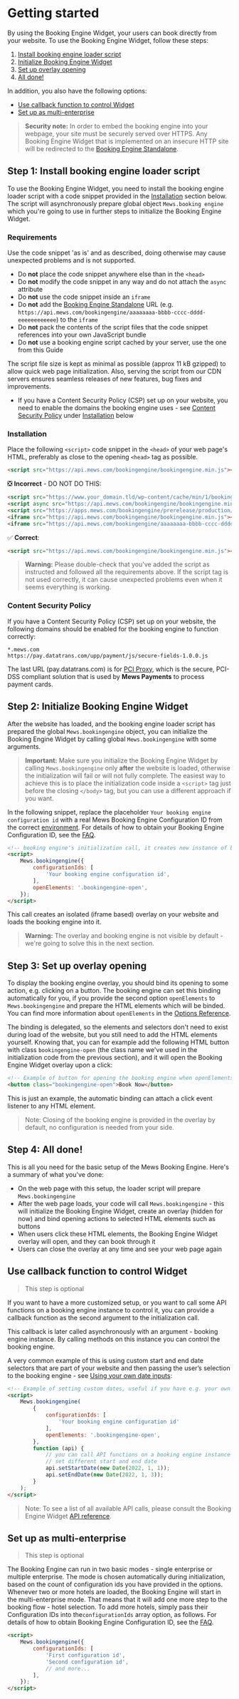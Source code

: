 # Getting started

By using the Booking Engine Widget, your users can book directly from your website.
To use the Booking Engine Widget, follow these steps:

1. [Install booking engine loader script](#step-1-install-booking-engine-loader-script)
2. [Initialize Booking Engine Widget](#step-2-initialize-booking-engine-widget)
3. [Set up overlay opening](#step-3-set-up-overlay-opening)
4. [All done!](#step-4-all-done)

In addition, you also have the following options:

* [Use callback function to control Widget](#use-callback-function-to-control-widget)
* [Set up as multi-enterprise](#set-up-as-multi-enterprise)

> **Security note:**
> In order to embed the booking engine into your webpage, your site must be securely served over HTTPS.
> Any Booking Engine Widget that is implemented on an insecure HTTP site will be redirected to the [Booking Engine Standalone](../booking-engine-standalone/README.md).


## Step 1: Install booking engine loader script

To use the Booking Engine Widget, you need to install the booking engine loader script with a code snippet provided in the [Installation](#installation) section below.
The script will asynchronously prepare global object `Mews.booking engine` which you're going to use in further steps to initialize the Booking Engine Widget.

### Requirements

Use the code snippet \'as is\' and as described, doing otherwise may cause unexpected problems and is not supported.

* Do **not** place the code snippet anywhere else than in the `<head>`
* Do **not** modify the code snippet in any way and do not attach the `async` attribute
* Do **not** use the code snippet inside an `iframe`
* Do **not** add the [Booking Engine Standalone](../booking-engine-standalone/README.md) URL (e.g. `https://api.mews.com/bookingengine/aaaaaaaa-bbbb-cccc-dddd-eeeeeeeeeeee`) to the `iframe`
* Do **not** pack the contents of the script files that the code snippet references into your own JavaScript bundle
* Do **not** use a booking engine script cached by your server, use the one from this Guide

The script file size is kept as minimal as possible (approx 11 kB gzipped) to allow quick web page initialization. Also, serving the script from our CDN servers ensures seamless releases of new features, bug fixes and improvements.

* If you have a Content Security Policy (CSP) set up on your website, you need to enable the domains the booking engine uses - see [Content Security Policy](#content-security-policy) under [Installation](#installation) below

### Installation

Place the following `<script>` code snippet in the `<head>` of your web page's HTML, preferably as close to the opening `<head>` tag as possible.

```html
<script src="https://api.mews.com/bookingengine/bookingengine.min.js"></script>
```

❎ **Incorrect** - DO NOT DO THIS:
```html
<script src="https://www.your_domain.tld/wp-content/cache/min/1/bookingengine/bookingengine.min.js?ver=1628071961"></script>
<script async src="https://api.mews.com/bookingengine/bookingengine.min.js"></script>
<script src="https://apps.mews.com/bookingengine/prerelease/production/3.924.4/bookingengine.js"></script>
<iframe src="https://api.mews.com/bookingengine/bookingengine.min.js"></iframe>
<iframe src="https://api.mews.com/bookingengine/aaaaaaaa-bbbb-cccc-dddd-eeeeeeeeeeee"></iframe>
```

✅ **Correct**:
```html
<script src="https://api.mews.com/bookingengine/bookingengine.min.js"></script>
```

> **Warning:** Please double-check that you've added the script as instructed and followed all the requirements above. If the script tag is not used correctly, it can cause unexpected problems even when it seems everything is working.

### Content Security Policy

If you have a Content Security Policy (CSP) set up on your website, the following domains should be enabled for the booking engine to function correctly:

```text
*.mews.com
https://pay.datatrans.com/upp/payment/js/secure-fields-1.0.0.js
```

The last URL (pay.datatrans.com) is for [PCI Proxy](https://www.pci-proxy.com/), which is the secure, PCI-DSS compliant solution that is used by __Mews Payments__ to process payment cards.


## Step 2: Initialize Booking Engine Widget

After the website has loaded, and the booking engine loader script has prepared the global `Mews.bookingengine` object, you can initialize the Booking Engine Widget by calling global `Mews.bookingengine` with some arguments.

> **Important:** Make sure you initialize the Booking Engine Widget by calling `Mews.bookingengine` only **after** the website is loaded, otherwise the initialization will fail or will not fully complete. 
> The easiest way to achieve this is to place the initialization code inside a `<script>` tag just before the closing `</body>` tag, but you can use a different approach if you want.

In the following snippet, replace the placeholder `Your booking engine configuration id` with a real Mews Booking Engine Configuration ID from the correct [environment](../booking-engine-api/guidelines/environments.md).
For details of how to obtain your Booking Engine Configuration ID, see the [FAQ](../FAQ/README.md#where-can-i-get-configuration-id).

```html
<!-- booking engine's initialization call, it creates new instance of booking engine. Use your booking engine configuration id. -->
<script>
    Mews.bookingengine({
        configurationIds: [
            'Your booking engine configuration id',
        ],
        openElements: '.bookingengine-open',
    });
</script>
```

This call creates an isolated (iframe based) overlay on your website and loads the booking engine into it.

> **Warning:** The overlay and booking engine is not visible by default - we're going to solve this in the next section.


## Step 3: Set up overlay opening

To display the booking engine overlay, you should bind its opening to some action, e.g. clicking on a button.
The booking engine can set this binding automatically for you, if you provide the second option `openElements` to `Mews.bookingengine` and prepare the HTML elements which will be binded.
You can find more information about `openElements` in the [Options Reference](reference.md#options-reference).

The binding is delegated, so the elements and selectors don't need to exist during load of the website, but you still need to add the HTML elements yourself.
Knowing that, you can for example add the following HTML button with class `bookingengine-open` (the class name we've used in the initialization code from the previous section), and it  will open the Booking Engine Widget overlay upon a click:

```html
<!-- Example of button for opening the booking engine when openElements is set to '.bookingengine-open' -->
<button class="bookingengine-open">Book Now</button>
```

This is just an example, the automatic binding can attach a click event listener to any HTML element.

> Note: Closing of the booking engine is provided in the overlay by default, no configuration is needed from your side.

## Step 4: All done!

This is all you need for the basic setup of the Mews Booking Engine. Here's a summary of what you've done:

- On the web page with this setup, the loader script will prepare `Mews.bookingengine`
- After the web page loads, your code will call `Mews.bookingengine` - this will initialize the Booking Engine Widget, create an overlay (hidden for now) and bind opening actions to selected HTML elements such as buttons
- When users click these HTML elements, the Booking Engine Widget overlay will open, and they can book through it
- Users can close the overlay at any time and see your web page again

## Use callback function to control Widget

> This step is optional

If you want to have a more customized setup, or you want to call some API functions on a booking engine instance to control it, you can provide a callback function as the second argument to the initialization call. 

This callback is later called asynchronously with an argument - booking engine instance. By calling methods on this instance you can control the booking engine.

A very common example of this is using custom start and end date selectors that are part of your website and then passing the user’s selection to the booking engine - see [Using your own date inputs](use-cases/using-your-own-date-inputs.md):

```html
<!-- Example of setting custom dates, useful if you have e.g. your own calendars on your website -->
<script>
    Mews.bookingengine(
        {
            configurationIds: [
                'Your booking engine configuration id'
            ],
            openElements: '.bookingengine-open',
        },
        function (api) {
            // you can call API functions on a booking engine instance here
            // set different start and end date
            api.setStartDate(new Date(2022, 1, 1));
            api.setEndDate(new Date(2022, 1, 3));
        }
    );
</script>
```

> Note: To see a list of all available API calls, please consult the Booking Engine Widget [API reference](./reference.md#api-reference).


## Set up as multi-enterprise

> This step is optional

The Booking Engine can run in two basic modes - single enterprise or multiple enterprise. The mode is chosen automatically during initialization, based on the count of configuration ids you have provided in the options.
Whenever two or more hotels are loaded, the Booking Engine will start in the multi-enterprise mode. That means that it will add one more step to the booking flow - hotel selection.
To add more hotels, simply pass their Configuration IDs into the`configurationIds` array option, as follows.
For details of how to obtain Booking Engine Configuration ID, see the [FAQ](../FAQ/README.md#where-can-i-get-configuration-id).

```html
<script>
    Mews.bookingengine({
        configurationIds: [
            'First configuration id',
            'Second configuration id',
            // and more...
        ],
    });
</script>
```
